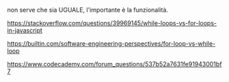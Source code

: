 non serve che sia UGUALE, l'importante è la funzionalità.

https://stackoverflow.com/questions/39969145/while-loops-vs-for-loops-in-javascript

https://builtin.com/software-engineering-perspectives/for-loop-vs-while-loop

https://www.codecademy.com/forum_questions/537b52a7631fe91943001bf7

